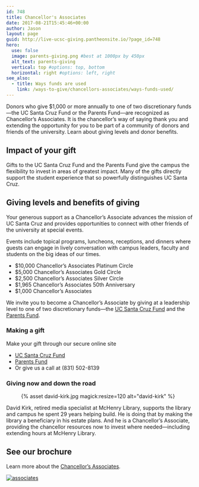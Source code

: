 ```yaml
---
id: 748
title: Chancellor's Associates
date: 2017-08-21T15:45:46+00:00
author: Jason
layout: page
guid: http://live-ucsc-giving.pantheonsite.io/?page_id=748
hero:
  use: false
  image: parents-giving.png #best at 1000px by 450px
  alt_text: parents-giving
  vertical: top #options: top, bottom
  horizontal: right #options: left, right
see_also:
  - title: Ways funds are used
    link: /ways-to-give/chancellors-associates/ways-funds-used/
---
```

Donors who give $1,000 or more annually to one of two discretionary funds—the UC Santa Cruz Fund or the Parents Fund—are recognized as Chancellor&#8217;s Associates. It is the chancellor&#8217;s way of saying thank you and extending the opportunity for you to be part of a community of donors and friends of the university. Learn about giving levels and donor benefits.

## Impact of your gift

Gifts to the UC Santa Cruz Fund and the Parents Fund give the campus the flexibility to invest in areas of greatest impact. Many of the gifts directly support the student experience that so powerfully distinguishes UC Santa Cruz.

## Giving levels and benefits of giving

Your generous support as a Chancellor&#8217;s Associate advances the mission of UC Santa Cruz and provides opportunities to connect with other friends of the university at special events.

Events include topical programs, luncheons, receptions, and dinners where guests can engage in lively conversation with campus leaders, faculty and students on the big ideas of our times.

  * $10,000 Chancellor&#8217;s Associates Platinum Circle
  * $5,000 Chancellor&#8217;s Associates Gold Circle
  * $2,500 Chancellor&#8217;s Associates Silver Circle
  * $1,965 Chancellor&#8217;s Associates 50th Anniversary
  * $1,000 Chancellor&#8217;s Associates

We invite you to become a Chancellor&#8217;s Associate by giving at a leadership level to one of two discretionary funds—the [UC Santa Cruz Fund](/giving-opportunities/ucsc-fund/) and the [Parents Fund](/ways-to-give/uc-santa-cruz-parents-fund/).

### Making a gift

Make your gift through our secure online site

  * [UC Santa Cruz Fund](https://giving.ucsc.edu/giving/giving-opportunities/ucsc-fund/)
  * [Parents Fund](https://giving.ucsc.edu/giving/ways-to-give/uc-santa-cruz-parents-families/)
  * Or give us a call at (831) 502-8139

### Giving now and down the road

<figure class="inline-image right">
{% asset david-kirk.jpg magick:resize=120 alt="david-kirk" %}</figure>

David Kirk, retired media specialist at McHenry Library, supports the library and campus he spent 29 years helping build. He is doing that by making the library a beneficiary in his estate plans. And he is a Chancellor&#8217;s Associate, providing the chancellor resources now to invest where needed—including extending hours at McHenry Library.

## See our brochure

Learn more about the [Chancellor&#8217;s Associates](/pdf/chancellors-associates.pdf).

[![associates](/assets/images/brochure-cover.jpg)](/pdf/chancellors-associates.pdf)
